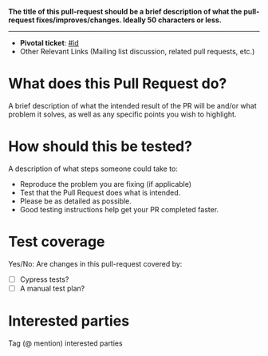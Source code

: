 **The title of this pull-request should be a brief description of what the pull-request fixes/improves/changes. Ideally 50 characters or less.**

---

- **Pivotal ticket**: [#id](https://www.pivotaltracker.com/story/show/id)
- Other Relevant Links (Mailing list discussion, related pull requests, etc.)

# What does this Pull Request do?

A brief description of what the intended result of the PR will be and/or what problem it solves, as well as any specific points you wish to highlight.

# How should this be tested?

A description of what steps someone could take to:

- Reproduce the problem you are fixing (if applicable)
- Test that the Pull Request does what is intended.
- Please be as detailed as possible.
- Good testing instructions help get your PR completed faster.

# Test coverage

Yes/No: Are changes in this pull-request covered by:

- [ ] Cypress tests?
- [ ] A manual test plan?

# Interested parties

Tag (@ mention) interested parties
